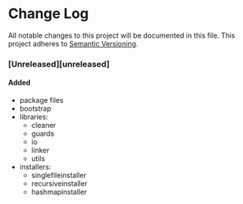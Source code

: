 # Change Log
All notable changes to this project will be documented in this file.
This project adheres to [Semantic Versioning](http://semver.org/).

### [Unreleased][unreleased]

#### Added
- package files
- bootstrap
- libraries:
    + cleaner
    + guards
    + io
    + linker
    + utils
- installers:
    + singlefileinstaller
    + recursiveinstaller
    + hashmapinstaller

